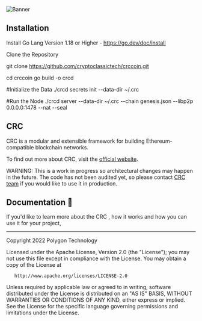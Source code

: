 
![Banner](.github/banner.jpg)
## Installation

Install Go Lang Version 1.18 or Higher - https://go.dev/doc/install

Clone the Repository

git clone https://github.com/cryptoclassictech/crccoin.git

cd crccoin
go build  -o crcd



#Initialize the Data 
./crcd secrets init --data-dir ~/.crc

#Run the Node
./crcd  server --data-dir  ~/.crc  --chain genesis.json  --libp2p 0.0.0.0:1478 --nat <Your IP> --seal



## CRC

CRC  is a modular and extensible framework for building Ethereum-compatible blockchain networks.

To find out more about CRC, visit the [official website](http://crytpoclassic.org/).

WARNING: This is a work in progress so architectural changes may happen in the future. The code has not been audited yet, so please contact [CRC team](mailto:cryptoclassictech@gmail.com) if you would like to use it in production.

## Documentation 📝

If you'd like to learn more about the CRC , how it works and how you can use it for your project,


---

Copyright 2022 Polygon Technology

Licensed under the Apache License, Version 2.0 (the "License");
you may not use this file except in compliance with the License.
You may obtain a copy of the License at

       http://www.apache.org/licenses/LICENSE-2.0

Unless required by applicable law or agreed to in writing, software
distributed under the License is distributed on an "AS IS" BASIS,
WITHOUT WARRANTIES OR CONDITIONS OF ANY KIND, either express or implied.
See the License for the specific language governing permissions and
limitations under the License.
